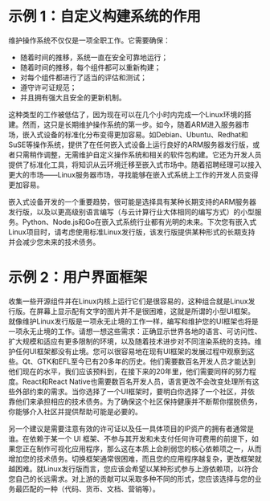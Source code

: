 # 示例 1：自定义构建系统的作用

维护操作系统不仅仅是一项全职工作。它需要确保：

- 随着时间的推移，系统一直在安全可靠地运行；
- 随着时间的推移，每个组件都可以重新构建；
- 对每个组件都进行了适当的评估和测试；
- 遵守许可证规范；
- 并且拥有强大且安全的更新机制。

这种类型的工作被低估了，因为现在可以在几个小时内完成一个Linux环境的搭建。然而，这只是长期维护操作系统的第一步。如今，随着ARM进入服务器市场，嵌入式设备的标准化分布变得更加容易。如Debian、Ubuntu、Redhat和SuSE等操作系统，提供了在任何嵌入式设备上运行良好的ARM服务器发行版，或者只需稍作调整，无需维护自定义操作系统和相关的软件包构建。它还为开发人员提供了标准化工具，将知识从云环境迁移至嵌入式市场中。随着招聘经理可以接入更大的市场——Linux服务器市场，寻找能够在嵌入式系统上工作的开发人员变得更加容易。 

嵌入式设备开发的一个重要趋势，很可能是选择具有某种长期支持的ARM服务器发行版，以及以更高级别语言编写（与云计算行业大体相同的编写方式）的小型服务。Python、Node.js和Go在嵌入式系统行业都有光明的未来。下次您有嵌入式Linux项目时，请考虑使用标准Linux发行版，该发行版提供某种形式的长期支持并会减少您未来的技术债务。

# 示例 2：用户界面框架

收集一些开源组件并在Linux内核上运行它们是很容易的，这种组合就是Linux发行版。在屏幕上显示配有文字的图片并不是很困难，这就是所谓的小型UI框架。就像维护Linux发行版是一项永无止境的工作一样，编写和维护您的UI框架也将是一项永无止境的工作。请想一想这些需求：正确显示世界各地的语言、可访问性、扩大规模和适应有更多限制的环境，以及随着技术进步对不同渲染系统的支持。维护任何UI框架都没有止境。您可以很容易地在现有UI框架的发展过程中观察到这些。Qt、GTK和EFL至今已有20多年的历史。他们需要数百名开发人员才能达到他们现在的水平，我们应该预料到，在接下来的20年里，他们需要同样的努力程度。React和React Native也需要数百名开发人员，语言更改不会改变处理所有这些外部约束的需求。当你选择了一个UI框架时，要明白你选择了一个社区，并依靠他们来承担相应的技术债务。为了确保这个社区保持健康并不断帮你摆脱债务，你能够介入社区并提供帮助可能是必要的。 

另一个建议是需要注意有效的许可证以及任一具体项目的IP资产的拥有者通常是谁。在依赖于某一个 UI 框架、不参与其开发和未支付任何许可费用的前提下，如果您正在制作可视化应用程序，那么这在本质上会削弱您的核心依赖项之一，从而增加您的技术债务。切换框架通常很困难，而且您的应用程序越复杂，更改框架就越困难。就Linux发行版而言，您应该会希望以某种形式参与上游依赖项，以符合您自己的长远需求。对上游的贡献可以采取多种不同的形式，您应该选择与您的业务最匹配的一种（代码、货币、文档、营销等）。
